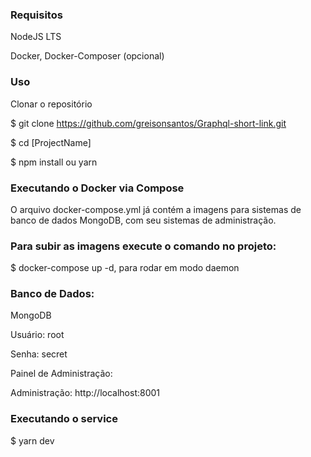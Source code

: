 

### Requisitos
NodeJS LTS 

Docker, Docker-Composer (opcional)

### Uso
Clonar o repositório

$ git clone https://github.com/greisonsantos/Graphql-short-link.git

$ cd [ProjectName]

$ npm install ou yarn 



### Executando o Docker via Compose

O arquivo docker-compose.yml já contém a imagens para sistemas de banco de dados  MongoDB, com seu sistemas de administração.

### Para subir as imagens execute o comando no projeto:

$ docker-compose up -d, para rodar em modo daemon

###  Banco de Dados:

MongoDB

Usuário: root

Senha: secret

Painel de Administração:

Administração: http://localhost:8001



###  Executando o service

$ yarn dev